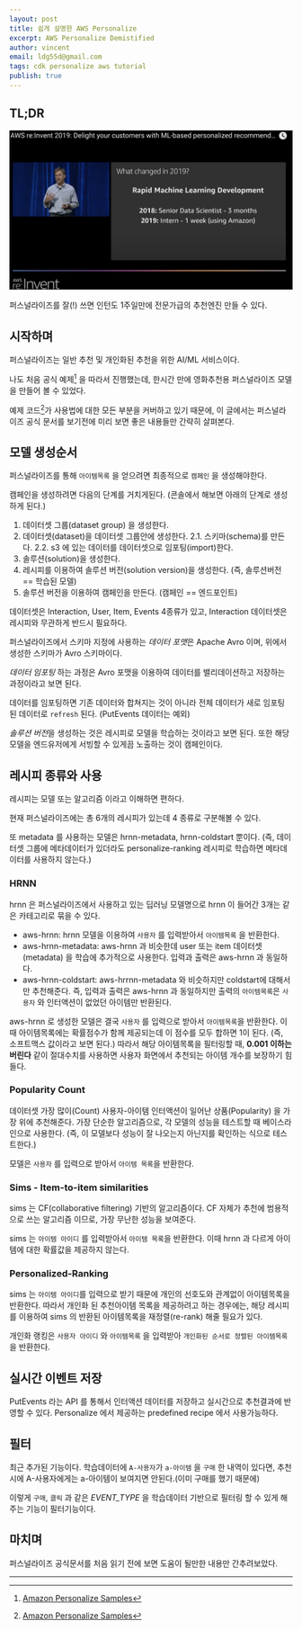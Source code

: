 ```yaml
---
layout: post
title: 쉽게 설명한 AWS Personalize
excerpt: AWS Personalize Demistified
author: vincent
email: ldg55d@gmail.com
tags: cdk personalize aws tutorial
publish: true
---
```


## TL;DR


![](/assets/img/20200620/personalize-intern.png)

퍼스널라이즈를 잘(!) 쓰면 인턴도 1주일만에 전문가급의 추천엔진 만들 수 있다.

## 시작하며

퍼스널라이즈는 일반 추천 및 개인화된 추천을 위한 AI/ML 서비스이다.

나도 처음 공식 예제[^1] 을 따라서 진행했는데, 한시간 만에 영화추천용 퍼스널라이즈 모델을 만들어 볼 수 있었다.

예제 코드[^1]가 사용법에 대한 모든 부분을 커버하고 있기 때문에, 이 글에서는 퍼스널라이즈 공식 문서를 보기전에 미리 보면 좋은 내용들만 간략히 살펴본다.

## 모델 생성순서

퍼스널라이즈를 통해 `아이템목록` 을 얻으려면 최종적으로 `캠페인` 을 생성해야한다.

캠페인을 생성하려면 다음의 단계를 거치게된다. (콘솔에서 해보면 아래의 단계로 생성하게 된다.)

1. 데이터셋 그룹(dataset group) 을 생성한다.
2. 데이터셋(dataset)을 데이터셋 그룹안에 생성한다.
  2.1. 스키마(schema)를 만든다.
  2.2. s3 에 있는 데이터를 데이터셋으로 임포팅(import)한다.
3. 솔루션(solution)을 생성한다.
4. 레시피를 이용하여 솔루션 버전(solution version)을 생성한다. (즉, 솔루션버전 == 학습된 모델)
5. 솔루션 버전을 이용하여 캠페인을 만든다. (캠페인 == 엔드포인트)

데이터셋은 Interaction, User, Item, Events 4종류가 있고, Interaction 데이터셋은 레시피와 무관하게 반드시 필요하다.

퍼스널라이즈에서 스키마 지정에 사용하는 *데이터 포맷*은 Apache Avro 이며, 위에서 생성한 스키마가 Avro 스키마이다. 

*데이터 임포팅* 하는 과정은 Avro 포맷을 이용하여 데이터를 밸리데이션하고 저장하는 과정이라고 보면 된다.

데이터를 임포팅하면 기존 데이터와 합쳐지는 것이 아니라 전체 데이터가 새로 임포팅 된 데이터로 `refresh` 된다. (PutEvents 데이터는 예외)

*솔루션 버전*을 생성하는 것은 레시피로 모델을 학습하는 것이라고 보면 된다. 또한 해당 모델을 엔드유저에게 서빙할 수 있게끔 노출하는 것이 캠페인이다.

## 레시피 종류와 사용

레시피는 모델 또는 알고리즘 이라고 이해하면 편하다.

현재 퍼스널라이즈에는 총 6개의 레시피가 있는데 4 종류로 구분해볼 수 있다.

또 metadata 를 사용하는 모델은 hrnn-metadata, hrnn-coldstart 뿐이다.
(즉, 데이터셋 그룹에 메타데이터가 있더라도 personalize-ranking 레시피로 학습하면 메타데이터를 사용하지 않는다.)

### HRNN

hrnn 은 퍼스널라이즈에서 사용하고 있는 딥러닝 모델명으로 hrnn 이 들어간 3개는 같은 카테고리로 묶을 수 있다.

- aws-hrnn: hrnn 모델을 이용하여 `사용자` 를 입력받아서 `아이템목록` 을 반환한다.
- aws-hrnn-metadata: aws-hrnn 과 비슷한데 user 또는 item 데이터셋(metadata) 을 학습에 추가적으로 사용한다. 입력과 출력은 aws-hrnn 과 동일하다.
- aws-hrnn-coldstart: aws-hrrnn-metadata 와 비슷하지만 coldstart에 대해서만 추천해준다. 즉, 입력과 출력은 aws-hrnn 과 동일하지만 출력의 `아이템목록`은 `사용자` 와 인터액션이 없었던 아이템만 반환된다.

aws-hrnn 로 생성한 모델은 결국 `사용자` 를 입력으로 받아서 `아이템목록`을 반환한다.
이 때 아이템목록에는 확률점수가 함께 제공되는데 이 점수를 모두 합하면 1이 된다. (즉, 소프트맥스 값이라고 보면 된다.) 따라서 해당 아이템목록을 필터링할 때, **0.001 이하는 버린다** 같이 절대수치를 사용하면 사용자 화면에서 추천되는 아이템 개수를 보장하기 힘들다.

### Popularity Count

데이터셋 가장 많이(Count) 사용자-아이템 인터액션이 일어난 상품(Popularity) 을 가장 위에 추천해준다. 가장 단순한 알고리즘으로, 각 모델의 성능을 테스트할 때 베이스라인으로 사용한다. (즉, 이 모델보다 성능이 잘 나오는지 아닌지를 확인하는 식으로 테스트한다.)

모델은 `사용자` 를 입력으로 받아서 `아이템 목록`을 반환한다.

### Sims - Item-to-item similarities 

sims 는 CF(collaborative filtering) 기반의 알고리즘이다. CF 자체가 추천에 범용적으로 쓰는 알고리즘 이므로, 가장 무난한 성능을 보여준다.

sims 는 `아이템 아이디` 를 입력받아서 `아이템 목록`을 반환한다. 이때 hrnn 과 다르게 아이템에 대한 확률값을 제공하지 않는다.

### Personalized-Ranking

sims 는 `아이템 아이디`를 입력으로 받기 때문에 개인의 선호도와 관계없이 아이템목록을 반환한다. 따라서 개인화 된 추천아이템 목록을 제공하려고 하는 경우에는, 해당 레시피를 이용하여 sims 의 반환된 아이템목록을 재정렬(re-rank) 해줄 필요가 있다.

개인화 랭킹은 `사용자 아이디` 와 `아이템목록` 을 입력받아 `개인화된 순서로 정렬된 아이템목록` 을 반환한다.

## 실시간 이벤트 저장

PutEvents 라는 API 를 통해서 인터액션 데이터를 저장하고 실시간으로 추천결과에 반영할 수 있다. Personalize 에서 제공하는 predefined recipe 에서 사용가능하다.

## 필터

최근 추가된 기능이다. 학습데이터에 `A-사용자`가 `a-아이템` 을 `구매` 한 내역이 있다면, 추천시에 A-사용자에게는 a-아이템이 보여지면 안된다.(이미 구매를 했기 때문에)

이렇게 `구매`, `클릭` 과 같은 *EVENT_TYPE* 을 학습데이터 기반으로 필터링 할 수 있게 해주는 기능이 필터기능이다.

## 마치며

퍼스널라이즈 공식문서를 처음 읽기 전에 보면 도움이 될만한 내용만 간추려보았다.

----

[^1]: [Amazon Personalize Samples](https://github.com/aws-samples/amazon-personalize-samples)